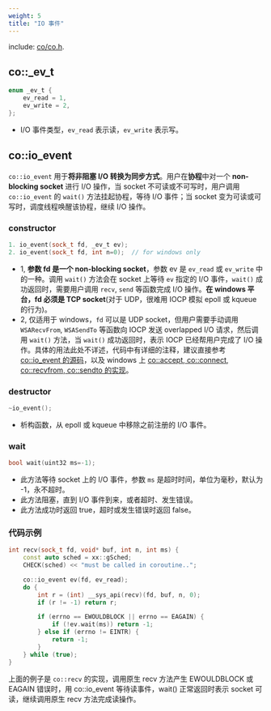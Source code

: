 ```yaml
---
weight: 5
title: "IO 事件"
---
```


include: [co/co.h](https://github.com/idealvin/coost/blob/master/include/co/co.h).


## co::_ev_t

```cpp
enum _ev_t {
    ev_read = 1,
    ev_write = 2,
};
```

- I/O 事件类型，`ev_read` 表示读，`ev_write` 表示写。




## co::io_event

`co::io_event` 用于**将非阻塞 I/O 转换为同步方式**。用户在**协程**中对一个 **non-blocking socket** 进行 I/O 操作，当 socket 不可读或不可写时，用户调用 `co::io_event` 的 `wait()` 方法挂起协程，等待 I/O 事件；当 socket 变为可读或可写时，调度线程唤醒该协程，继续 I/O 操作。


### constructor

```cpp
1. io_event(sock_t fd, _ev_t ev);
2. io_event(sock_t fd, int n=0);  // for windows only
```

- 1, **参数 fd 是一个 non-blocking socket**，参数 ev 是 `ev_read` 或 `ev_write` 中的一种。调用 `wait()` 方法会在 socket 上等待 `ev` 指定的 I/O 事件，`wait()` 成功返回时，需要用户调用 `recv`, `send` 等函数完成 I/O 操作。**在 windows 平台，fd 必须是 TCP socket**(对于 UDP，很难用 IOCP 模拟 epoll 或 kqueue 的行为)。
- 2, 仅适用于 windows，`fd` 可以是 UDP socket，但用户需要手动调用 `WSARecvFrom`, `WSASendTo` 等函数向 IOCP 发送 overlapped I/O 请求，然后调用 `wait()` 方法，当 `wait()` 成功返回时，表示 IOCP 已经帮用户完成了 I/O 操作。具体的用法此处不详述，代码中有详细的注释，建议直接参考 [co::io_event 的源码](https://github.com/idealvin/coost/blob/master/include/co/co/io_event.h)，以及 windows 上 [co::accept, co::connect, co::recvfrom, co::sendto 的实现](https://github.com/idealvin/coost/blob/master/src/co/sock_win.cc)。



### destructor

```cpp
~io_event();
```

- 析构函数，从 epoll 或 kqueue 中移除之前注册的 I/O 事件。



### wait

```cpp
bool wait(uint32 ms=-1);
```

- 此方法等待 socket 上的 I/O 事件，参数 `ms` 是超时时间，单位为毫秒，默认为 -1，永不超时。
- 此方法阻塞，直到 I/O 事件到来，或者超时、发生错误。
- 此方法成功时返回 true，超时或发生错误时返回 false。



### 代码示例

```cpp
int recv(sock_t fd, void* buf, int n, int ms) {
    const auto sched = xx::gSched;
    CHECK(sched) << "must be called in coroutine..";

    co::io_event ev(fd, ev_read);
    do {
        int r = (int) __sys_api(recv)(fd, buf, n, 0);
        if (r != -1) return r;

        if (errno == EWOULDBLOCK || errno == EAGAIN) {
            if (!ev.wait(ms)) return -1;
        } else if (errno != EINTR) {
            return -1;
        }
    } while (true);
}
```

上面的例子是 `co::recv` 的实现，调用原生 recv 方法产生 EWOULDBLOCK 或 EAGAIN 错误时，用 co::io_event 等待读事件，wait() 正常返回时表示 socket 可读，继续调用原生 recv 方法完成读操作。

